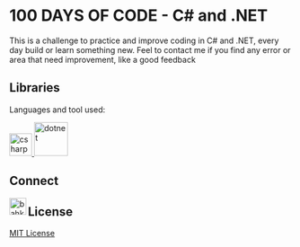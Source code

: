 # 100 DAYS OF CODE - C# and .NET

This is a challenge to practice and improve coding in C# and .NET, every day build or learn something new.
Feel to contact me if you find any error or area that need improvement, like a good feedback

## Libraries

Languages and tool used:

<p> <a href="https://docs.microsoft.com/en-us/dotnet/csharp/" target="_blank">
<img src="https://upload.wikimedia.org/wikipedia/commons/1/18/ISO_C%2B%2B_Logo.svg" alt="csharp" width="40" height="40"/> </a>
<a href="https://dotnet.microsoft.com/" target="_blank"> <img src="https://www.vectorlogo.zone/logos/dotnet/dotnet-ar21.svg" alt="dotnet" width="60" height="60"/> </a>

</p>

## Connect

<p> 
<a href="https://www.linkedin.com/in/kaly-mamadou" target="_blank">
<img align="left" alt="bahkali | LinkedIn" width="30px" src="https://img.icons8.com/color/48/000000/linkedin.png" />
</a></p>

## License

[MIT License](LICENSE)
